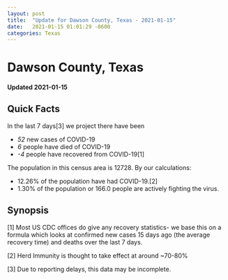 ```yaml
---
layout: post
title:  "Update for Dawson County, Texas - 2021-01-15"
date:   2021-01-15 01:01:29 -0600
categories: Texas
---
```


# Dawson County, Texas
#### Updated 2021-01-15

## Quick Facts

In the last 7 days[3] we project there have been
- *52* new cases of COVID-19
- *6* people have died of COVID-19
- *-4* people have recovered from COVID-19[1]

The population in this census area is 12728. By our calculations:
- 12.26% of the population have had COVID-19.[2]
- 1.30% of the population or 166.0 people are actively fighting the virus.

## Synopsis




[1] Most US CDC offices do give any recovery statistics- we base this on a formula which looks at confirmed new cases
15 days ago (the average recovery time) and deaths over the last 7 days.

[2] Herd Immunity is thought to take effect at around ~70-80%

[3] Due to reporting delays, this data may be incomplete.
 
    